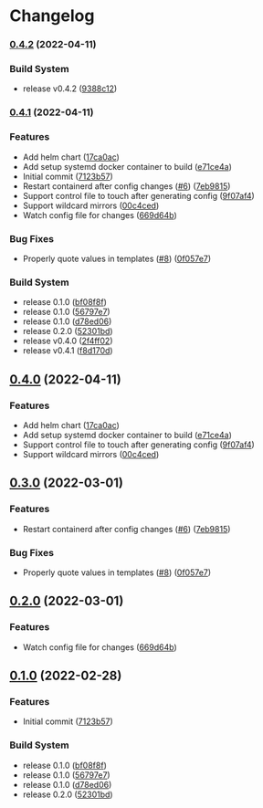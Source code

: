 # Changelog

### [0.4.2](https://github.com/jimmidyson/containerd-auto-configurer/compare/v0.4.1...v0.4.2) (2022-04-11)


### Build System

* release v0.4.2 ([9388c12](https://github.com/jimmidyson/containerd-auto-configurer/commit/9388c129d37f1ea0abf1bcb368caba96acb8c08e))

### [0.4.1](https://github.com/jimmidyson/containerd-auto-configurer/compare/v0.4.0...v0.4.1) (2022-04-11)


### Features

* Add helm chart ([17ca0ac](https://github.com/jimmidyson/containerd-auto-configurer/commit/17ca0ace3bbb3f73ed3018ba5db7f0b76a041762))
* Add setup systemd docker container to build ([e71ce4a](https://github.com/jimmidyson/containerd-auto-configurer/commit/e71ce4a21f88a6ec095914fb35b3f74a038d1b0c))
* Initial commit ([7123b57](https://github.com/jimmidyson/containerd-auto-configurer/commit/7123b576befb3830201acbb0aac9dcb9ce5d8344))
* Restart containerd after config changes ([#6](https://github.com/jimmidyson/containerd-auto-configurer/issues/6)) ([7eb9815](https://github.com/jimmidyson/containerd-auto-configurer/commit/7eb9815fdb3c22523792cb67aaf463c86b48ccba))
* Support control file to touch after generating config ([9f07af4](https://github.com/jimmidyson/containerd-auto-configurer/commit/9f07af44d104ea522c866d28686c120764521b5a))
* Support wildcard mirrors ([00c4ced](https://github.com/jimmidyson/containerd-auto-configurer/commit/00c4ceddcef7bac56777a3ad65afa9f72c3e05f1))
* Watch config file for changes ([669d64b](https://github.com/jimmidyson/containerd-auto-configurer/commit/669d64b986cbee0a30a3efc9adbdafb760bc5ba2))


### Bug Fixes

* Properly quote values in templates ([#8](https://github.com/jimmidyson/containerd-auto-configurer/issues/8)) ([0f057e7](https://github.com/jimmidyson/containerd-auto-configurer/commit/0f057e7f96b20b69bb212ec6afee93fe7811b169))


### Build System

* release 0.1.0 ([bf08f8f](https://github.com/jimmidyson/containerd-auto-configurer/commit/bf08f8f7cb8a9235f35ac893851b3fbf4500f8b4))
* release 0.1.0 ([56797e7](https://github.com/jimmidyson/containerd-auto-configurer/commit/56797e72969e8e0046d45e94cade37ffae44418a))
* release 0.1.0 ([d78ed06](https://github.com/jimmidyson/containerd-auto-configurer/commit/d78ed0621e90d1a518efb6ce342d799bf6c1a080))
* release 0.2.0 ([52301bd](https://github.com/jimmidyson/containerd-auto-configurer/commit/52301bd6aa58c5c7bc4976ab78ade17db93dd725))
* release v0.4.0 ([2f4ff02](https://github.com/jimmidyson/containerd-auto-configurer/commit/2f4ff028d346e9c6eb64010dbb4ef750a66d46ea))
* release v0.4.1 ([f8d170d](https://github.com/jimmidyson/containerd-auto-configurer/commit/f8d170d9a83560b9bc470814e9e4dc6e43974a7c))

## [0.4.0](https://github.com/jimmidyson/containerd-auto-configurer/compare/v0.3.0...v0.4.0) (2022-04-11)


### Features

* Add helm chart ([17ca0ac](https://github.com/jimmidyson/containerd-auto-configurer/commit/17ca0ace3bbb3f73ed3018ba5db7f0b76a041762))
* Add setup systemd docker container to build ([e71ce4a](https://github.com/jimmidyson/containerd-auto-configurer/commit/e71ce4a21f88a6ec095914fb35b3f74a038d1b0c))
* Support control file to touch after generating config ([9f07af4](https://github.com/jimmidyson/containerd-auto-configurer/commit/9f07af44d104ea522c866d28686c120764521b5a))
* Support wildcard mirrors ([00c4ced](https://github.com/jimmidyson/containerd-auto-configurer/commit/00c4ceddcef7bac56777a3ad65afa9f72c3e05f1))

## [0.3.0](https://github.com/jimmidyson/containerd-auto-configurer/compare/v0.2.0...v0.3.0) (2022-03-01)


### Features

* Restart containerd after config changes ([#6](https://github.com/jimmidyson/containerd-auto-configurer/issues/6)) ([7eb9815](https://github.com/jimmidyson/containerd-auto-configurer/commit/7eb9815fdb3c22523792cb67aaf463c86b48ccba))


### Bug Fixes

* Properly quote values in templates ([#8](https://github.com/jimmidyson/containerd-auto-configurer/issues/8)) ([0f057e7](https://github.com/jimmidyson/containerd-auto-configurer/commit/0f057e7f96b20b69bb212ec6afee93fe7811b169))

## [0.2.0](https://github.com/jimmidyson/containerd-auto-configurer/compare/v0.1.0...v0.2.0) (2022-03-01)


### Features

* Watch config file for changes ([669d64b](https://github.com/jimmidyson/containerd-auto-configurer/commit/669d64b986cbee0a30a3efc9adbdafb760bc5ba2))

## [0.1.0](https://github.com/jimmidyson/containerd-auto-configurer/compare/v0.1.0...v0.1.0) (2022-02-28)


### Features

* Initial commit ([7123b57](https://github.com/jimmidyson/containerd-auto-configurer/commit/7123b576befb3830201acbb0aac9dcb9ce5d8344))


### Build System

* release 0.1.0 ([bf08f8f](https://github.com/jimmidyson/containerd-auto-configurer/commit/bf08f8f7cb8a9235f35ac893851b3fbf4500f8b4))
* release 0.1.0 ([56797e7](https://github.com/jimmidyson/containerd-auto-configurer/commit/56797e72969e8e0046d45e94cade37ffae44418a))
* release 0.1.0 ([d78ed06](https://github.com/jimmidyson/containerd-auto-configurer/commit/d78ed0621e90d1a518efb6ce342d799bf6c1a080))
* release 0.2.0 ([52301bd](https://github.com/jimmidyson/containerd-auto-configurer/commit/52301bd6aa58c5c7bc4976ab78ade17db93dd725))
